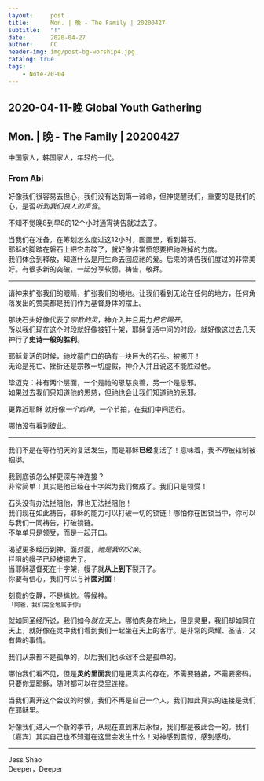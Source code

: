 ```yaml
---
layout:     post
title:      Mon. | 晚 - The Family | 20200427
subtitle:   "!"
date:       2020-04-27
author:     CC
header-img: img/post-bg-worship4.jpg
catalog: true
tags:
    - Note-20-04
---
```


## 2020-04-11-晚 Global Youth Gathering

## Mon. | 晚 - The Family | 20200427

中国家人，韩国家人，年轻的一代。

### From Abi

好像我们很容易去担心，我们没有达到第一诫命，但神提醒我们，重要的是我们的心，是否*听到我们良人的声音*。

不知不觉晚8到早8的12个小时通宵祷告就过去了。

当我们在准备，在筹划怎么度过这12小时，图画里，看到磐石。  
耶稣的脚踏在磐石上把它击碎了，就好像非常愤怒要把祂毁掉的力度。  
我们体会到释放，知道什么是用生命去回应祂的爱。后来的祷告我们度过的非常美好。有很多新的突破，一起分享软弱，祷告，敬拜。

---

请神来扩张我们的眼睛，扩张我们的境地。让我们看到无论在任何的地方，任何角落发出的赞美都是我们作为基督身体的摆上。

那块石头好像代表了*宗教的灵*，神介入并且用力*把它踢开*。  
所以我们现在这个时段就好像被钉十架，耶稣复活中间的时段。就好像这过去几天神行了**史诗一般的胜利**。

耶稣复活的时候，祂坟墓门口的确有一块巨大的石头。被挪开！  
无论是死亡、挫折还是宗教一切虚假，神介入并且说这不能胜过他。

毕迈克：神有两个层面，一个是祂的恩慈良善，另一个是忌邪。  
如果过去我们只知道他的恩慈，但祂也会让我们知道祂的忌邪。

更靠近耶稣
就好像*一个韵律*，一个节拍，在我们中间运行。

哪怕没有看到彼此。

---
我们不是在等待明天的复活发生，而是耶稣**已经**复活了！意味着，我*不再*被辖制被捆绑。

我到底该怎么样更深与神连接？  
非常简单！其实是他已经在十字架为我们做成了。我们只是领受！

石头没有办法拦阻他，罪也无法拦阻他！  
我们现在如此祷告，耶稣的能力可以打破一切的锁链！哪怕你在困锁当中，你可以与我们一同祷告，打破锁链。  
不单单只是领受，而是一起开口。

渴望更多经历到神，面对面，*祂是我的父亲*。  
拦阻的幔子已经被挪去了。  
当耶稣基督死在十字架，幔子就**从上到下**裂开了。  
你要有信心，我们可以与神**面对面**！

刻意的安静，不是尴尬。等候神。  
`「阿爸，我们完全地属于你」`

就如同圣经所说，我们如今*就在天上*，哪怕肉身在地上，但是灵里，我们却如同在天上，就好像在灵中我们看到我们一起坐在天上的客厅。是非常的荣耀、圣洁、又有趣的事情。

我们从来都不是孤单的，以后我们也*永远*不会是孤单的。

哪怕我们看不见，但是**灵的里面**我们是更真实的存在。不需要链接，不需要密码。只要你爱耶稣，随时都可以在灵里连接。

当我们离开这个会议的时候，我们不再是自己一个人，我们如此真实的连接是我们在耶稣里。

好像我们进入一个新的季节，从现在直到末后永恒，我们都是彼此合一的。我们（嘉宾）其实自己也不知道在这里会发生什么！对神感到震惊，感到感动。

---

Jess Shao  
Deeper，Deeper
